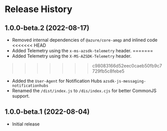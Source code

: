 # Release History

## 1.0.0-beta.2 (2022-08-17)

- Removed internal dependencies of `@azure/core-amqp` and inlined code
<<<<<<< HEAD
- Added Telemetry using the `x-ms-azsdk-telemetry` header.
=======
- Added Telemetry using the `X-MS-AZSDK-Telemetry` header.
>>>>>>> c98083166d52eec0caeb50fb9c7729fb5c8febe5
- Added the `User-Agent` for Notification Hubs `azsdk-js-messaging-notificationhubs`
- Renamed the `/dist/index.js` to `/dis/index.cjs` for better CommonJS support.

## 1.0.0-beta.1 (2022-08-04)

- Initial release
